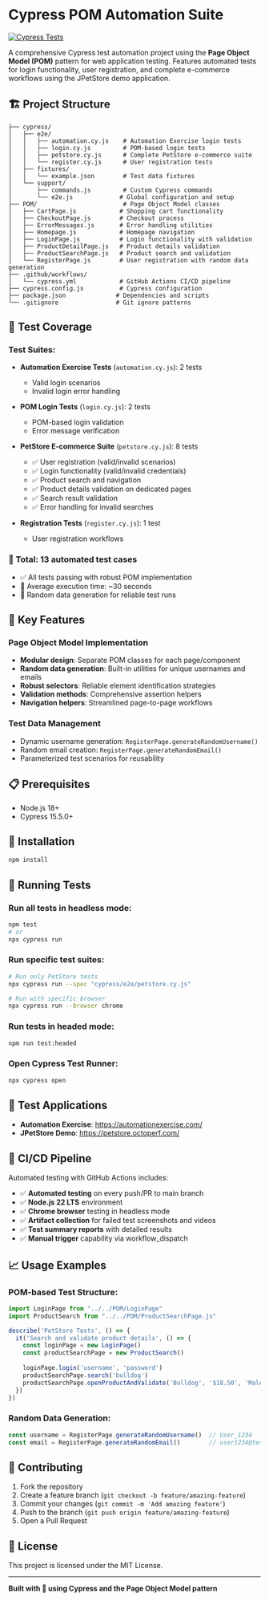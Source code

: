 # Cypress POM Automation Suite

[![Cypress Tests](https://github.com/Figopt94/Cypress-pom-automation-suite/actions/workflows/cypress.yml/badge.svg)](https://github.com/Figopt94/Cypress-pom-automation-suite/actions/workflows/cypress.yml)

A comprehensive Cypress test automation project using the **Page Object Model (POM)** pattern for web application testing. Features automated tests for login functionality, user registration, and complete e-commerce workflows using the JPetStore demo application.

## 🏗️ Project Structure

```
├── cypress/
│   ├── e2e/
│   │   ├── automation.cy.js    # Automation Exercise login tests
│   │   ├── login.cy.js         # POM-based login tests
│   │   ├── petstore.cy.js      # Complete PetStore e-commerce suite
│   │   └── register.cy.js      # User registration tests
│   ├── fixtures/
│   │   └── example.json        # Test data fixtures
│   └── support/
│       ├── commands.js         # Custom Cypress commands
│       └── e2e.js             # Global configuration and setup
├── POM/                        # Page Object Model classes
│   ├── CartPage.js            # Shopping cart functionality
│   ├── CheckoutPage.js        # Checkout process
│   ├── ErrorMessages.js       # Error handling utilities
│   ├── Homepage.js            # Homepage navigation
│   ├── LoginPage.js           # Login functionality with validation
│   ├── ProductDetailPage.js   # Product details validation
│   ├── ProductSearchPage.js   # Product search and validation
│   └── RegisterPage.js        # User registration with random data generation
├── .github/workflows/
│   └── cypress.yml            # GitHub Actions CI/CD pipeline
├── cypress.config.js          # Cypress configuration
├── package.json              # Dependencies and scripts
└── .gitignore                # Git ignore patterns
```

## 🧪 Test Coverage

### Test Suites:
- **Automation Exercise Tests** (`automation.cy.js`): 2 tests
  - Valid login scenarios
  - Invalid login error handling
  
- **POM Login Tests** (`login.cy.js`): 2 tests  
  - POM-based login validation
  - Error message verification
  
- **PetStore E-commerce Suite** (`petstore.cy.js`): 8 tests
  - ✅ User registration (valid/invalid scenarios)
  - ✅ Login functionality (valid/invalid credentials) 
  - ✅ Product search and navigation
  - ✅ Product details validation on dedicated pages
  - ✅ Search result validation
  - ✅ Error handling for invalid searches
  
- **Registration Tests** (`register.cy.js`): 1 test
  - User registration workflows

### 🎯 **Total: 13 automated test cases**
- ✅ All tests passing with robust POM implementation
- 🧪 Average execution time: ~30 seconds
- 🔄 Random data generation for reliable test runs

## 🚀 Key Features

### Page Object Model Implementation
- **Modular design**: Separate POM classes for each page/component
- **Random data generation**: Built-in utilities for unique usernames and emails
- **Robust selectors**: Reliable element identification strategies
- **Validation methods**: Comprehensive assertion helpers
- **Navigation helpers**: Streamlined page-to-page workflows

### Test Data Management
- Dynamic username generation: `RegisterPage.generateRandomUsername()`
- Random email creation: `RegisterPage.generateRandomEmail()`
- Parameterized test scenarios for reusability

## 📋 Prerequisites

- Node.js 18+ 
- Cypress 15.5.0+

## 🔧 Installation

```bash
npm install
```

## 🏃 Running Tests

### Run all tests in headless mode:
```bash
npm test
# or
npx cypress run
```

### Run specific test suites:
```bash
# Run only PetStore tests
npx cypress run --spec "cypress/e2e/petstore.cy.js"

# Run with specific browser
npx cypress run --browser chrome
```

### Run tests in headed mode:
```bash
npm run test:headed
```

### Open Cypress Test Runner:
```bash
npx cypress open
```

## 🎯 Test Applications

- **Automation Exercise**: https://automationexercise.com/
- **JPetStore Demo**: https://petstore.octoperf.com/

## 🔄 CI/CD Pipeline

Automated testing with GitHub Actions includes:

- ✅ **Automated testing** on every push/PR to main branch
- ✅ **Node.js 22 LTS** environment
- ✅ **Chrome browser** testing in headless mode  
- ✅ **Artifact collection** for failed test screenshots and videos
- ✅ **Test summary reports** with detailed results
- ✅ **Manual trigger** capability via workflow_dispatch

## 📈 Usage Examples

### POM-based Test Structure:
```javascript
import LoginPage from "../../POM/LoginPage"
import ProductSearch from "../../POM/ProductSearchPage.js"

describe('PetStore Tests', () => {
  it('Search and validate product details', () => {
    const loginPage = new LoginPage()
    const productSearchPage = new ProductSearch()
    
    loginPage.login('username', 'password')
    productSearchPage.search('bulldog')
    productSearchPage.openProductAndValidate('Bulldog', '$18.50', 'Male Adult')
  })
})
```

### Random Data Generation:
```javascript
const username = RegisterPage.generateRandomUsername()  // User_1234
const email = RegisterPage.generateRandomEmail()        // user1234@test.com
```

## 🤝 Contributing

1. Fork the repository
2. Create a feature branch (`git checkout -b feature/amazing-feature`)
3. Commit your changes (`git commit -m 'Add amazing feature'`)
4. Push to the branch (`git push origin feature/amazing-feature`)
5. Open a Pull Request

## 📝 License

This project is licensed under the MIT License.

---

**Built with 💛 using Cypress and the Page Object Model pattern**